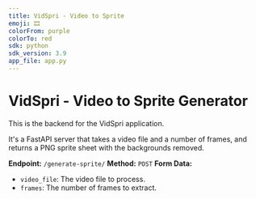 ```yaml
---
title: VidSpri - Video to Sprite
emoji: 🎞️
colorFrom: purple
colorTo: red
sdk: python
sdk_version: 3.9
app_file: app.py
---
```


# VidSpri - Video to Sprite Generator

This is the backend for the VidSpri application.

It's a FastAPI server that takes a video file and a number of frames, and returns a PNG sprite sheet with the backgrounds removed.

**Endpoint:** `/generate-sprite/`
**Method:** `POST`
**Form Data:**
- `video_file`: The video file to process.
- `frames`: The number of frames to extract.
